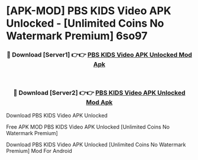 # [APK-MOD] PBS KIDS Video APK Unlocked - [Unlimited Coins No Watermark Premium] 6so97



<div align="center">
<h3>🔴 Download [Server1] 👉👉 <a href="https://momento.my/?title=PBS_KIDS_Video_APK_Unlocked">PBS KIDS Video APK Unlocked Mod Apk</a></h3><br>

<h3>🔴 Download [Server2] 👉👉 <a href="https://momento.my/?title=PBS_KIDS_Video_APK_Unlocked">PBS KIDS Video APK Unlocked Mod Apk</a></h3>
</div>



Download PBS KIDS Video APK Unlocked 

Free APK MOD PBS KIDS Video APK Unlocked [Unlimited Coins No Watermark Premium]

Download PBS KIDS Video APK Unlocked [Unlimited Coins No Watermark Premium] Mod For Android
